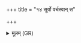 +++
title = "१४ सूर्यो वर्चस्वान् स"

+++
<details><summary>मूलम् (GR)</summary>

सूर्यो वर्चस्वान्  
स मा वर्चस्वान् वर्चस्वन्तं कृणोतु ॥
</details>
